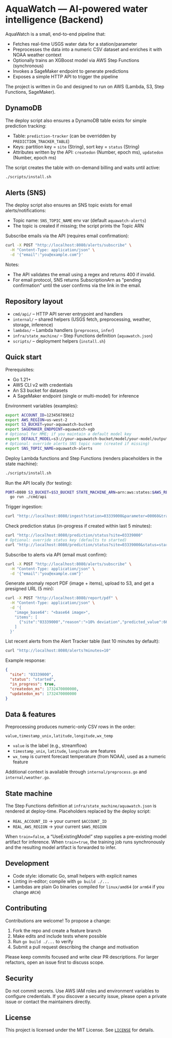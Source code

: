 # AquaWatch — AI‑powered water intelligence (Backend)

AquaWatch is a small, end-to-end pipeline that:

- Fetches real-time USGS water data for a station/parameter
- Preprocesses the data into a numeric CSV dataset and enriches it with NOAA weather context
- Optionally trains an XGBoost model via AWS Step Functions (synchronous)
- Invokes a SageMaker endpoint to generate predictions
- Exposes a simple HTTP API to trigger the pipeline

The project is written in Go and designed to run on AWS (Lambda, S3, Step Functions, SageMaker).

## DynamoDB

The deploy script also ensures a DynamoDB table exists for simple prediction tracking:

- Table: `prediction-tracker` (can be overridden by `PREDICTION_TRACKER_TABLE`)
- Keys: partition key = `site` (String), sort key = `status` (String)
- Attributes written by the API: `createdon` (Number, epoch ms), `updatedon` (Number, epoch ms)

The script creates the table with on-demand billing and waits until active:

```bash
./scripts/install.sh
```

## Alerts (SNS)

The deploy script also ensures an SNS topic exists for email alerts/notifications:

- Topic name: `SNS_TOPIC_NAME` env var (default `aquawatch-alerts`)
- The topic is created if missing; the script prints the Topic ARN

Subscribe emails via the API (requires email confirmation):

```bash
curl -X POST "http://localhost:8080/alerts/subscribe" \
  -H "Content-Type: application/json" \
  -d '{"email":"you@example.com"}'
```

Notes:
- The API validates the email using a regex and returns 400 if invalid.
- For email protocol, SNS returns SubscriptionArn as "pending confirmation" until the user confirms via the link in the email.

## Repository layout

- `cmd/api/` – HTTP API server entrypoint and handlers
- `internal/` – shared helpers (USGS fetch, preprocessing, weather, storage, inference)
- `lambdas/` – Lambda handlers (`preprocess`, `infer`)
- `infra/state_machine/` – Step Functions definition (`aquawatch.json`)
- `scripts/` – deployment helpers (`install.sh`)

## Quick start

Prerequisites:
- Go 1.21+
- AWS CLI v2 with credentials
- An S3 bucket for datasets
- A SageMaker endpoint (single or multi-model) for inference

Environment variables (examples):

```bash
export ACCOUNT_ID=123456789012
export AWS_REGION=us-west-2
export S3_BUCKET=your-aquawatch-bucket
export SAGEMAKER_ENDPOINT=aquawatch-xgb
# Optional for MME; if you maintain a default model key
export DEFAULT_MODEL=s3://your-aquawatch-bucket/model/your-model/output/model.tar.gz
# Optional: override alerts SNS topic name (created if missing)
export SNS_TOPIC_NAME=aquawatch-alerts
```

Deploy Lambda functions and Step Functions (renders placeholders in the state machine):

```bash
./scripts/install.sh
```

Run the API locally (for testing):

```bash
PORT=8080 S3_BUCKET=$S3_BUCKET STATE_MACHINE_ARN=arn:aws:states:$AWS_REGION:$ACCOUNT_ID:stateMachine:aquawatch-pipeline \
  go run ./cmd/api
```

Trigger ingestion:

```bash
curl "http://localhost:8080/ingest?station=03339000&parameter=00060&train=false"
```

Check prediction status (in-progress if created within last 5 minutes):

```bash
curl "http://localhost:8080/prediction/status?site=03339000"
# Optional: override status key (defaults to started)
curl "http://localhost:8080/prediction/status?site=03339000&status=started"
```

Subscribe to alerts via API (email must confirm):

```bash
curl -X POST "http://localhost:8080/alerts/subscribe" \
  -H "Content-Type: application/json" \
  -d '{"email":"you@example.com"}'
```

Generate anomaly report PDF (image + items), upload to S3, and get a presigned URL (5 min):

```bash
curl -X POST "http://localhost:8080/report/pdf" \
  -H "Content-Type: application/json" \
  -d '{
    "image_base64": "<base64 image>",
    "items": [
      {"site":"03339000","reason":">10% deviation","predicted_value":66.2,"anomaly_date":"2025-09-01"}
    ]
  }'
```

List recent alerts from the Alert Tracker table (last 10 minutes by default):

```bash
curl "http://localhost:8080/alerts?minutes=10"
```

Example response:

```json
{
  "site": "03339000",
  "status": "started",
  "in_progress": true,
  "createdon_ms": 1732470000000,
  "updatedon_ms": 1732470000000
}
```

## Data & features

Preprocessing produces numeric-only CSV rows in the order:

```
value,timestamp_unix,latitude,longitude,wx_temp
```

- `value` is the label (e.g., streamflow)
- `timestamp_unix`, `latitude`, `longitude` are features
- `wx_temp` is current forecast temperature (from NOAA), used as a numeric feature

Additional context is available through `internal/preprocess.go` and `internal/weather.go`.

## State machine

The Step Functions definition at `infra/state_machine/aquawatch.json` is rendered at deploy-time.
Placeholders replaced by the deploy script:

- `REAL_ACCOUNT_ID` → your current `$ACCOUNT_ID`
- `REAL_AWS_REGION` → your current `$AWS_REGION`

When `train=false`, a “UseExistingModel” step supplies a pre-existing model artifact for inference.
When `train=true`, the training job runs synchronously and the resulting model artifact is forwarded to infer.

## Development

- Code style: idiomatic Go, small helpers with explicit names
- Linting in-editor; compile with `go build ./...`
- Lambdas are plain Go binaries compiled for `linux/amd64` (or `arm64` if you change `ARCH`)

## Contributing

Contributions are welcome! To propose a change:

1. Fork the repo and create a feature branch
2. Make edits and include tests where possible
3. Run `go build ./...` to verify
4. Submit a pull request describing the change and motivation

Please keep commits focused and write clear PR descriptions. For larger refactors, open an issue first to discuss scope.

## Security

Do not commit secrets. Use AWS IAM roles and environment variables to configure credentials. If you discover a security issue, please open a private issue or contact the maintainers directly.

## License

This project is licensed under the MIT License. See [`LICENSE`](LICENSE) for details.

